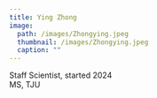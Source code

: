 ```yaml
---
title: Ying Zhong
image: 
  path: /images/Zhongying.jpeg
  thumbnail: /images/Zhongying.jpeg
  caption: ""
---
```

Staff Scientist, started 2024  
MS, TJU  